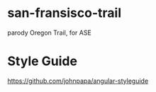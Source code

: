 # san-fransisco-trail
parody Oregon Trail, for ASE


# Style Guide

https://github.com/johnpapa/angular-styleguide
